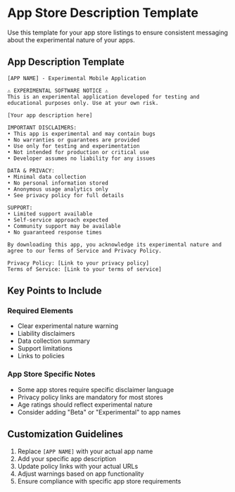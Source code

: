 # App Store Description Template

Use this template for your app store listings to ensure consistent messaging about the experimental nature of your apps.

## App Description Template

```
[APP NAME] - Experimental Mobile Application

⚠️ EXPERIMENTAL SOFTWARE NOTICE ⚠️
This is an experimental application developed for testing and educational purposes only. Use at your own risk.

[Your app description here]

IMPORTANT DISCLAIMERS:
• This app is experimental and may contain bugs
• No warranties or guarantees are provided
• Use only for testing and experimentation
• Not intended for production or critical use
• Developer assumes no liability for any issues

DATA & PRIVACY:
• Minimal data collection
• No personal information stored
• Anonymous usage analytics only
• See privacy policy for full details

SUPPORT:
• Limited support available
• Self-service approach expected
• Community support may be available
• No guaranteed response times

By downloading this app, you acknowledge its experimental nature and agree to our Terms of Service and Privacy Policy.

Privacy Policy: [Link to your privacy policy]
Terms of Service: [Link to your terms of service]
```

## Key Points to Include

### Required Elements
- Clear experimental nature warning
- Liability disclaimers
- Data collection summary
- Support limitations
- Links to policies

### App Store Specific Notes
- Some app stores require specific disclaimer language
- Privacy policy links are mandatory for most stores
- Age ratings should reflect experimental nature
- Consider adding "Beta" or "Experimental" to app names

## Customization Guidelines

1. Replace `[APP NAME]` with your actual app name
2. Add your specific app description
3. Update policy links with your actual URLs
4. Adjust warnings based on app functionality
5. Ensure compliance with specific app store requirements
